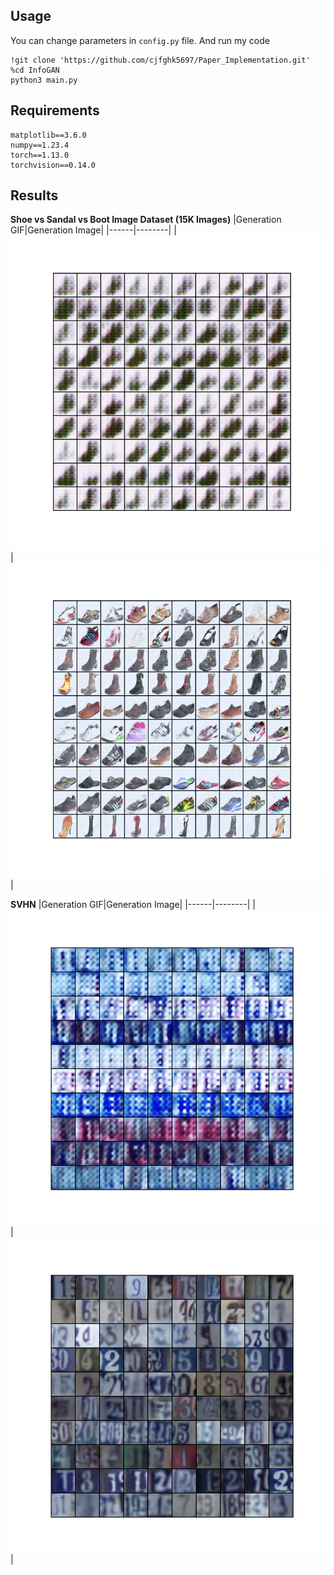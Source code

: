 ## Usage
You can change parameters in ``config.py`` file. And run my code  
```
!git clone 'https://github.com/cjfghk5697/Paper_Implementation.git'
%cd InfoGAN
python3 main.py
```
## Requirements
```
matplotlib==3.6.0
numpy==1.23.4
torch==1.13.0
torchvision==0.14.0
```


## Results

**Shoe vs Sandal vs Boot Image Dataset (15K Images)**
|Generation GIF|Generation Image|
|------|--------|
|<img src='https://raw.githubusercontent.com/cjfghk5697/Code_Share/main/GAN/Shoe%20vs%20Sandal%20vs%20Boot%20Image%20Dataset/results/results.gif' alt="results.gif"/>|<img src='https://raw.githubusercontent.com/cjfghk5697/Code_Share/main/GAN/Shoe%20vs%20Sandal%20vs%20Boot%20Image%20Dataset/results/7.png' alt="results.gif"/>|

**SVHN**
|Generation GIF|Generation Image|
|------|--------|
|<img src='https://raw.githubusercontent.com/cjfghk5697/Paper_Implementation/main/InfoGAN/results/SVHN_results/test.gif' alt="results.gif"/>|<img src='https://raw.githubusercontent.com/cjfghk5697/Paper_Implementation/main/InfoGAN/results/SVHN_results/3.png' alt="results.gif"/>|
